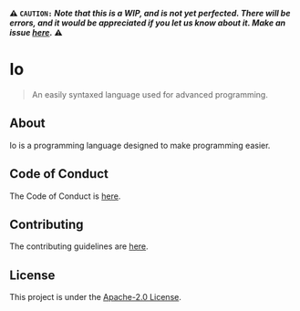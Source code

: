 **⚠️ `CAUTION:` _Note that this is a WIP, and is not yet perfected. There will be errors, and it would be appreciated if you let us know about it. Make an issue [here](https://github.com/JBYT27/io/issues)._ ⚠️**

# Io
> An easily syntaxed language used for advanced programming.

## About
Io is a programming language designed to make programming easier. 

## Code of Conduct
The Code of Conduct is [here](https://github.com/JBYT27/io/blob/main/CODE_OF_CONDUCT.md).

## Contributing
The contributing guidelines are [here](https://github.com/JBYT27/io/blob/main/CONTRIBUTING.md).

## License
This project is under the [Apache-2.0 License](https://github.com/JBYT27/io/blob/main/LICENSE).

